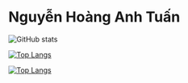 # Nguyễn Hoàng Anh Tuấn

![GitHub stats](https://github-readme-stats.vercel.app/api?username=nguyenhoanganhtuan1206&show_icons=true)


[![Top Langs](https://github-readme-stats.vercel.app/api/top-langs/?username=nguyenhoanganhtuan1206&langs_count=8)](https://github.com/anuraghazra/github-readme-stats)

[![Top Langs](https://github-readme-stats.vercel.app/api/top-langs/?username=nguyenhoanganhtuan1206&layout=compact)](https://github.com/anuraghazra/github-readme-stats)

